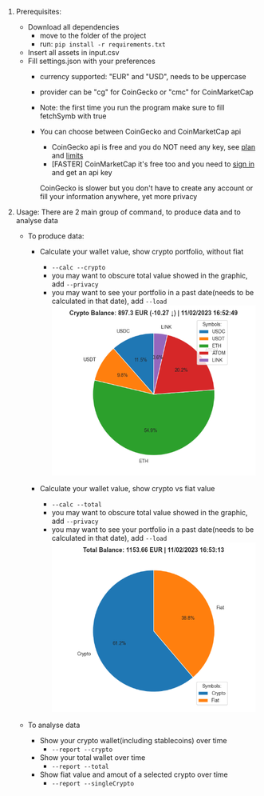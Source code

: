 1. Prerequisites:
    * Download all dependencies
      * move to the folder of the project
      * run: `pip install -r requirements.txt`
    * Insert all assets in input.csv
    * Fill settings.json with your preferences
        * currency supported: "EUR" and "USD", needs to be uppercase 
        * provider can be "cg" for CoinGecko or "cmc" for CoinMarketCap
        * Note: the first time you run the program make sure to fill fetchSymb with true
        * You can choose between CoinGecko and CoinMarketCap api
            * CoinGecko api is free and you do NOT need any key, see [plan](https://www.coingecko.com/en/api/pricing) and
            [limits](https://www.coingecko.com/en/api/documentation)
            * [FASTER] CoinMarketCap it's free too and you need to [sign in](https://pro.coinmarketcap.com/login/) and get an api key

            CoinGecko is slower but you don't have to create any account or fill your information anywhere, yet more privacy

2. Usage:
    There are 2 main group of command, to produce data and to analyse data

    * To produce data:
        * Calculate your wallet value, show crypto portfolio, without fiat
            * `--calc --crypto`
            * you may want to obscure total value showed in the graphic, add `--privacy`
            * you may want to see your portfolio in a past date(needs to be calculated in that date), add `--load`
        ![crypto](https://github.com/ste316/calcWalletValue/blob/main/img/crypto.png)

        * Calculate your wallet value, show crypto vs fiat value
            * `--calc --total`
            * you may want to obscure total value showed in the graphic, add `--privacy`
            * you may want to see your portfolio in a past date(needs to be calculated in that date), add `--load`
        ![total](https://github.com/ste316/calcWalletValue/blob/main/img/total.png)

    * To analyse data
        * Show your crypto wallet(including stablecoins) over time
            * `--report --crypto`
        * Show your total wallet over time
            * `--report --total`
        * Show fiat value and amout of a selected crypto over time
            * `--report --singleCrypto`
